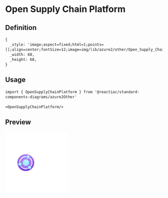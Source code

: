 # Open Supply Chain Platform

## Definition

```
{
  _style: 'image;aspect=fixed;html=1;points=[];align=center;fontSize=12;image=img/lib/azure2/other/Open_Supply_Chain_Platform.svg;strokeColor=none;',
  _width: 68,
  _height: 68,
}
```

## Usage

```
import { OpenSupplyChainPlatform } from '@reactiac/standard-components-diagrams/azure2Other'

<OpenSupplyChainPlatform/>
```

## Preview

<img src="./open-supply-chain-platform.png" width="200"/>
